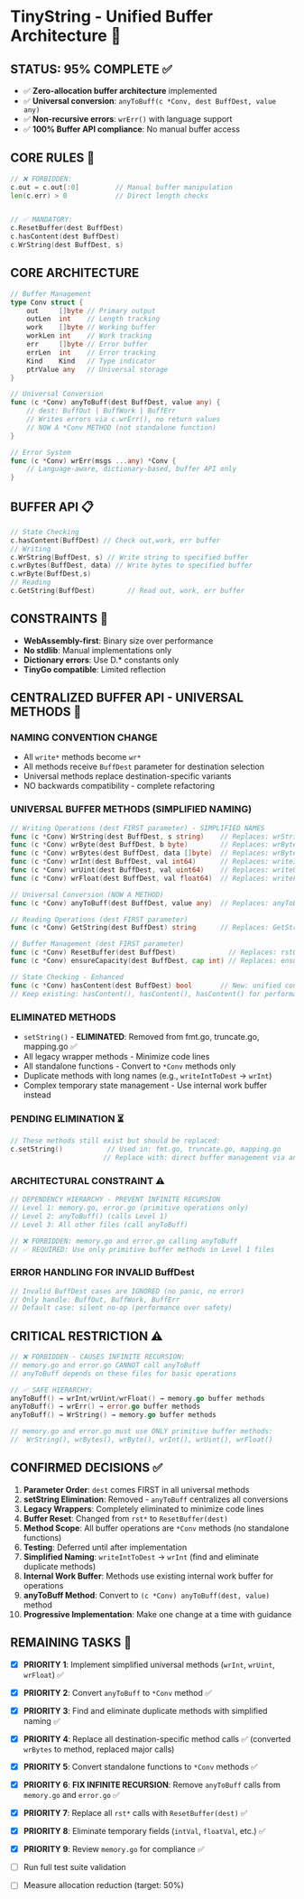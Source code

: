 # TinyString - Unified Buffer Architecture 🎯

## **STATUS: 95% COMPLETE** ✅
- ✅ **Zero-allocation buffer architecture** implemented
- ✅ **Universal conversion**: `anyToBuff(c *Conv, dest BuffDest, value any)`
- ✅ **Non-recursive errors**: `wrErr()` with language support
- ✅ **100% Buffer API compliance**: No manual buffer access

## **CORE RULES** 🚨
```go
// ❌ FORBIDDEN:
c.out = c.out[:0]         // Manual buffer manipulation
len(c.err) > 0            // Direct length checks


// ✅ MANDATORY:
c.ResetBuffer(dest BuffDest)
c.hasContent(dest BuffDest)
c.WrString(dest BuffDest, s)

```

## **CORE ARCHITECTURE** ️
```go
// Buffer Management
type Conv struct {
    out     []byte // Primary output
    outLen  int    // Length tracking
    work    []byte // Working buffer  
    workLen int    // Work tracking
    err     []byte // Error buffer
    errLen  int    // Error tracking
    Kind    Kind   // Type indicator
    ptrValue any   // Universal storage
}

// Universal Conversion
func (c *Conv) anyToBuff(dest BuffDest, value any) {
    // dest: BuffOut | BuffWork | BuffErr
    // Writes errors via c.wrErr(), no return values
    // NOW A *Conv METHOD (not standalone function)
}

// Error System
func (c *Conv) wrErr(msgs ...any) *Conv {
    // Language-aware, dictionary-based, buffer API only
}
```

## **BUFFER API** 📋
```go
// State Checking
c.hasContent(BuffDest) // Check out,work, err buffer
// Writing
c.WrString(BuffDest, s) // Write string to specified buffer
c.wrBytes(BuffDest, data) // Write bytes to specified buffer    
c.wrByte(BuffDest,s)        
// Reading
c.GetString(BuffDest)        // Read out, work, err buffer

```

## **CONSTRAINTS** 📝
- **WebAssembly-first**: Binary size over performance
- **No stdlib**: Manual implementations only
- **Dictionary errors**: Use D.* constants only
- **TinyGo compatible**: Limited reflection

## **CENTRALIZED BUFFER API - UNIVERSAL METHODS** 🎯

### **NAMING CONVENTION CHANGE**
- All `write*` methods become `wr*`
- All methods receive `BuffDest` parameter for destination selection
- Universal methods replace destination-specific variants
- NO backwards compatibility - complete refactoring

### **UNIVERSAL BUFFER METHODS** (SIMPLIFIED NAMING)
```go
// Writing Operations (dest FIRST parameter) - SIMPLIFIED NAMES
func (c *Conv) WrString(dest BuffDest, s string)    // Replaces: wrStringToOut, WrString, wrStringToErr  
func (c *Conv) wrByte(dest BuffDest, b byte)        // Replaces: wrByte (out-only)
func (c *Conv) wrBytes(dest BuffDest, data []byte)  // Replaces: wrBytes, wrToWork, wrBytes
func (c *Conv) wrInt(dest BuffDest, val int64)      // Replaces: writeIntToDest + duplicates
func (c *Conv) wrUint(dest BuffDest, val uint64)    // Replaces: writeUintToDest + duplicates  
func (c *Conv) wrFloat(dest BuffDest, val float64)  // Replaces: writeFloatToDest + duplicates

// Universal Conversion (NOW A METHOD)
func (c *Conv) anyToBuff(dest BuffDest, value any)  // Replaces: anyToBuff function

// Reading Operations (dest FIRST parameter)
func (c *Conv) GetString(dest BuffDest) string      // Replaces: GetString, GetString, GetString

// Buffer Management (dest FIRST parameter)
func (c *Conv) ResetBuffer(dest BuffDest)             // Replaces: rstOut, rstWork, resetErr
func (c *Conv) ensureCapacity(dest BuffDest, cap int) // Replaces: ensureOutCapacity

// State Checking - Enhanced
func (c *Conv) hasContent(dest BuffDest) bool       // New: unified content checking
// Keep existing: hasContent(), hasContent(), hasContent() for performance
```

### **ELIMINATED METHODS**
- `setString()` - **ELIMINATED**: Removed from fmt.go, truncate.go, mapping.go ✅
- All legacy wrapper methods - Minimize code lines  
- All standalone functions - Convert to `*Conv` methods only
- Duplicate methods with long names (e.g., `writeIntToDest` → `wrInt`)
- Complex temporary state management - Use internal work buffer instead

### **PENDING ELIMINATION** ⏳
```go
// These methods still exist but should be replaced:
c.setString()           // Used in: fmt.go, truncate.go, mapping.go
                       // Replace with: direct buffer management via anyToBuff
```

### **ARCHITECTURAL CONSTRAINT** ⚠️
```go
// DEPENDENCY HIERARCHY - PREVENT INFINITE RECURSION
// Level 1: memory.go, error.go (primitive operations only)
// Level 2: anyToBuff() (calls Level 1)
// Level 3: All other files (call anyToBuff)

// ❌ FORBIDDEN: memory.go and error.go calling anyToBuff
// ✅ REQUIRED: Use only primitive buffer methods in Level 1 files
```

### **ERROR HANDLING FOR INVALID BuffDest**
```go
// Invalid BuffDest cases are IGNORED (no panic, no error)
// Only handle: BuffOut, BuffWork, BuffErr
// Default case: silent no-op (performance over safety)
```

## **CRITICAL RESTRICTION** ⚠️
```go
// ❌ FORBIDDEN - CAUSES INFINITE RECURSION:
// memory.go and error.go CANNOT call anyToBuff
// anyToBuff depends on these files for basic operations

// ✅ SAFE HIERARCHY:
anyToBuff() → wrInt/wrUint/wrFloat() → memory.go buffer methods
anyToBuff() → wrErr() → error.go buffer methods  
anyToBuff() → WrString() → memory.go buffer methods

// memory.go and error.go must use ONLY primitive buffer methods:
//  WrString(), wrBytes(), wrByte(), wrInt(), wrUint(), wrFloat()
```

## **CONFIRMED DECISIONS** ✅
1. **Parameter Order**: `dest` comes FIRST in all universal methods
2. **setString Elimination**: Removed - `anyToBuff` centralizes all conversions  
3. **Legacy Wrappers**: Completely eliminated to minimize code lines
4. **Buffer Reset**: Changed from `rst*` to `ResetBuffer(dest)`
5. **Method Scope**: All buffer operations are `*Conv` methods (no standalone functions)
6. **Testing**: Deferred until after implementation
7. **Simplified Naming**: `writeIntToDest` → `wrInt` (find and eliminate duplicate methods)
8. **Internal Work Buffer**: Methods use existing internal work buffer for operations
9. **anyToBuff Method**: Convert to `(c *Conv) anyToBuff(dest, value)` method
10. **Progressive Implementation**: Make one change at a time with guidance

## **REMAINING TASKS** 🎯
- [x] **PRIORITY 1**: Implement simplified universal methods (`wrInt`, `wrUint`, `wrFloat`) ✅
- [x] **PRIORITY 2**: Convert `anyToBuff` to `*Conv` method ✅
- [x] **PRIORITY 3**: Find and eliminate duplicate methods with simplified naming ✅
- [x] **PRIORITY 4**: Replace all destination-specific method calls ✅ (converted `wrBytes` to method, replaced major calls)
- [x] **PRIORITY 5**: Convert standalone functions to `*Conv` methods ✅
- [x] **PRIORITY 6**: **FIX INFINITE RECURSION**: Remove `anyToBuff` calls from `memory.go` and `error.go` ✅
- [x] **PRIORITY 7**: Replace all `rst*` calls with `ResetBuffer(dest)` ✅
- [x] **PRIORITY 8**: Eliminate temporary fields (`intVal`, `floatVal`, etc.) ✅
- [x] **PRIORITY 9**: Review `memory.go` for compliance ✅
- [ ] Run full test suite validation
- [ ] Measure allocation reduction (target: 50%)

